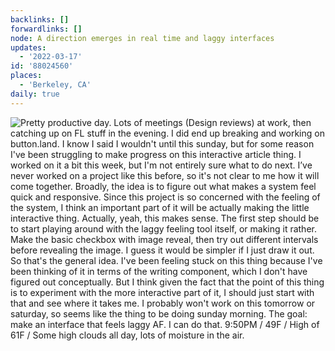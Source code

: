 ```yaml
---
backlinks: []
forwardlinks: []
node: A direction emerges in real time and laggy interfaces
updates:
  - '2022-03-17'
id: '88024560'
places:
  - 'Berkeley, CA'
daily: true
---
```

![Pretty productive day. Lots of meetings (Design reviews) at work, then catching up on FL stuff in the evening. I did end up breaking and working on button.land. I know I said I wouldn't until this sunday, but for some reason I've been struggling to make progress on this interactive article thing. I worked on it a bit this week, but I'm not entirely sure what to do next. I’ve never worked on a project like this before, so it's not clear to me how it will come together. Broadly, the idea is to figure out what makes a system feel quick and responsive. Since this project is so concerned with the *feeling* of the system, I think an important part of it will be actually making the little interactive thing. Actually, yeah, this makes sense. The first step should be to start playing around with the laggy feeling tool itself, or making it rather. Make the basic checkbox with image reveal, then try out different intervals before revealing the image. I guess it would be simpler if I just draw it out. So that's the general idea. I've been feeling stuck on this thing because I've been thinking of it in terms of the writing component, which I don't have figured out conceptually. But I think given the fact that the point of this thing is to experiment with the more interactive part of it, I should just start with that and see where it takes me. I probably won't work on this tomorrow or saturday, so seems like the thing to be doing sunday morning. The goal: make an interface that feels laggy AF. I can do that. 9:50PM / 49F / High of 61F / Some high clouds all day, lots of moisture in the air.](images/88024560/xrezevOijF-daily.webp "")
